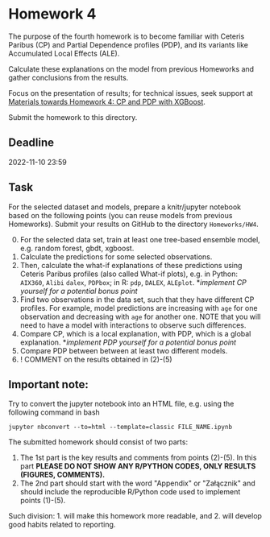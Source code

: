 # Homework 4

The purpose of the fourth homework is to become familiar with Ceteris Paribus (CP) and Partial Dependence profiles (PDP), and its variants like Accumulated Local Effects (ALE). 

Calculate these explanations on the model from previous Homeworks and gather conclusions from the results.

Focus on the presentation of results; for technical issues, seek support at [Materials towards Homework 4: CP and PDP with XGBoost](https://mim-uw.github.io/eXplainableMachineLearning-2023/hw4_cp_and_pdp_with_xgboost_on_titanic.html).

Submit the homework to this directory.

## Deadline 

2022-11-10 23:59

## Task

For the selected dataset and models, prepare a knitr/jupyter notebook based on the following points (you can reuse models from previous Homeworks).
Submit your results on GitHub to the directory `Homeworks/HW4`.


0. For the selected data set, train at least one tree-based ensemble model, e.g. random forest, gbdt, xgboost.
1. Calculate the predictions for some selected observations.
2. Then, calculate the what-if explanations of these predictions using Ceteris Paribus profiles (also called What-if plots), e.g. in Python: `AIX360`, `Alibi` `dalex`, `PDPbox`; in R: `pdp`, `DALEX`, `ALEplot`. **implement CP yourself for a potential bonus point*
3. Find two observations in the data set, such that they have different CP profiles. For example, model predictions are increasing with `age` for one observation and decreasing with `age` for another one. NOTE that you will need to have a model with interactions to observe such differences.
4. Compare CP, which is a local explanation, with PDP, which is a global explanation. **implement PDP yourself for a potential bonus point*
5. Compare PDP between between at least two different models.
6. ! COMMENT on the results obtained in (2)-(5)


## **Important note:**

Try to convert the jupyter notebook into an HTML file, e.g. using the following command in bash

```
jupyter nbconvert --to=html --template=classic FILE_NAME.ipynb
```

The submitted homework should consist of two parts:

1. The 1st part is the key results and comments from points (2)-(5). In this part **PLEASE DO NOT SHOW ANY R/PYTHON CODES, ONLY RESULTS (FIGURES, COMMENTS).**
2. The 2nd part should start with the word "Appendix" or "Załącznik" and should include the reproducible R/Python code used to implement points (1)-(5).

Such division: 1. will make this homework more readable, and 2. will develop good habits related to reporting.
